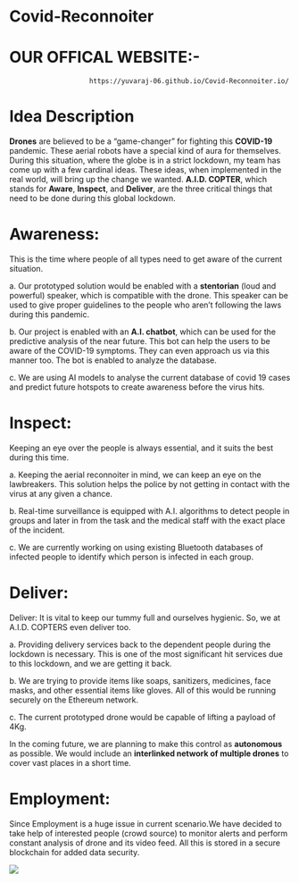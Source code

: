 # Covid-Reconnoiter


#   OUR OFFICAL WEBSITE:-   
                        https://yuvaraj-06.github.io/Covid-Reconnoiter.io/

# Idea Description

<b>Drones</b> are believed to be a “game-changer” for fighting this <b>COVID-19</b> pandemic. These aerial robots have a special kind of aura for themselves. During this situation, where the globe is in a strict lockdown, my team has come up with a few cardinal ideas. These ideas, when implemented in the real world, will bring up the change we wanted. <b>A.I.D. COPTER</b>, which stands for <b>Aware</b>, <b>Inspect</b>, and <b>Deliver</b>, are the three critical things that need to be done during this global lockdown.  

  #  Awareness: 
  This is the time where people of all types need to get aware of the current situation.
  
a. Our prototyped solution would be enabled with a <b>stentorian</b> (loud and powerful) speaker, which is compatible with the drone. This     speaker can be used to give proper guidelines to the people who aren’t following the laws during this pandemic.

b. Our project is enabled with an <b>A.I. chatbot</b>, which can be used for the predictive analysis of the near future. This bot can help    the users to be aware of the COVID-19 symptoms. They can even approach us via this manner too. The bot is enabled to analyze the            database.

c. We are using AI models to analyse the current database of covid 19 cases and predict future hotspots to create awareness before the        virus hits.

 #  Inspect: 
  Keeping an eye over the people is always essential, and it suits the best during this time.
  
a. Keeping the aerial reconnoiter in mind, we can keep an eye on the lawbreakers. This solution helps the police by not getting in          contact with the virus at any given a chance.

b. Real-time surveillance is equipped with A.I. algorithms to detect people in groups and later in from the task and the medical staff      with the exact place of the incident.

c. We are currently working on using existing Bluetooth databases of infected people to identify which person is  infected in each          group.

 # Deliver: 
   Deliver: It is vital to keep our tummy full and ourselves hygienic. So, we at A.I.D. COPTERS even deliver too.

a. Providing delivery services back to the dependent people during the lockdown is necessary. This is one of the most significant hit services due to this lockdown, and we are getting it back.

b. We are trying to provide items like soaps, sanitizers, medicines, face masks, and other essential items like gloves. All of this would be running securely on the Ethereum network.

c. The current prototyped drone would be capable of lifting a payload of 4Kg.

In the coming future, we are planning to make this control as **autonomous** as possible. We would include an **interlinked network of multiple drones** to cover vast places in a short time.

# Employment:
Since Employment is a huge issue in current scenario.We have decided to take help of interested people (crowd source) to monitor alerts and perform constant analysis of drone and its video feed. All this is stored in a secure blockchain for added data security.

<img src="https://github.com/yuvaraj-06/Covid-Reconnoiter.io/blob/master/blockchain%20app.PNG">
